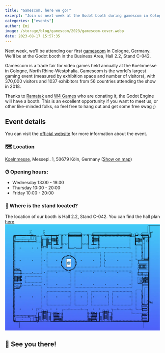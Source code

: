 ```yaml
---
title: "Gamescom, here we go!"
excerpt: "Join us next week at the Godot booth during gamescom in Cologne from Wednesday 23rd, to Thursday 25th. Don't miss the chance to say hello to the Godot team!"
categories: ["events"]
author: Emi
image: /storage/blog/gamescom/2023/gamescom-cover.webp
date: 2023-08-17 15:57:35
---
```


Next week, we'll be attending our first [gamescom](https://www.gamescom.global) in Cologne, Germany. We'll be at the Godot booth in the Business Area, Hall 2.2, Stand C-042.

Gamescom is a trade fair for video games held annually at the Koelnmesse in Cologne, North Rhine-Westphalia. Gamescom is the world's largest gaming event (measured by exhibition space and number of visitors), with 370,000 visitors and 1037 exhibitors from 56 countries attending the show in 2018.

Thanks to [Ramatak](https://ramatak.com/) and [W4 Games](https://w4games.com/) who are donating it, the Godot Engine will have a booth. This is an excellent opportunity if you want to meet us, or other like-minded folks, so feel free to hang out and get some free swag ;)


## Event details
You can visit the [official website](https://www.gamescom.global/en/fair-visit) for more information about the event.

### 🗺️ Location
[Koelnmesse](https://www.koelnmesse.de/), Messepl. 1, 50679 Köln, Germany ([Show on map](https://www.openstreetmap.org/?mlat=50.94590&mlon=6.98034map%3D16%2F50.9441%2F6.9798#map=16/50.9455/6.9805&layers=N))

### ⏰ Opening hours:
- Wednesday 13:00 - 19:00
- Thursday 10:00 - 20:00
- Friday 10:00 - 20:00

### 📍 Where is the stand located?

The location of our booth is Hall 2.2, Stand C-042. You can find the hall plan [here](https://www.gamescom.global/en/fair-visit/hall-plan).
![](/storage/blog/gamescom/2023/gamescom-map.webp)

## 👋 See you there!